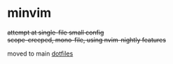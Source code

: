 # minvim

~~attempt at single-file small config~~  
~~scope-creeped, mono-file, using nvim-nightly features~~

moved to main [dotfiles](https://github.com/audibleblink/dotfiles)
